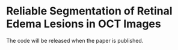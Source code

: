 # Reliable Segmentation of Retinal Edema Lesions in OCT Images
 The code will be released when the paper is published.

